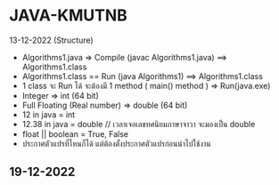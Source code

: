 # JAVA-KMUTNB

13-12-2022 (Structure)
  - Algorithms1.java => Compile (javac Algorithms1.java) ==> Algorithms1.class
  - Algorithms1.class == Run (java Algorithms1) ==> Algorithms1.class
  - 1 class จะ Run ได้ จะต้องมี 1 method ( main() method ) => Run(java.exe)
  - Integer => int	(64 bit)
  - Full Floating (Real number) => double (64 bit)
  - 12 in java = int
  - 12.38 in java = double	// เวลาเจอเลขทศนิยมภาษาจาวา จะมองเป็น double
  - float || boolean = True, False
  - ประกาศตัวแปรที่ไหนก็ได้ แต่ต้องตั้งประกาศตัวแปรก่อนนำไปใช้งาน
 
 19-12-2022
  -
